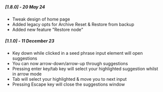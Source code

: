##### [1.8.0] - 20 May 24

- Tweak design of home page
- Added legacy opts for Archive Reset & Restore from backup
- Added new feature "Restore node"

##### [1.1.0] - 11 December 23

- Key down while clicked in a seed phrase input element will open suggestions
- You can now arrow-down/arrow-up through suggestions
- Pressing enter key/tab key will select your highlighted suggestion whilst in arrow mode
- Tab will select your highlighted & move you to next input
- Pressing Escape key will close the suggestions window

